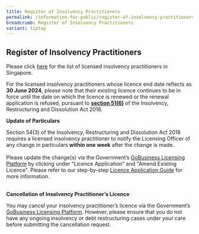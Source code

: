 ```yaml
---
title: Register of Insolvency Practitioners
permalink: /information-for-public/register-of-insolvency-practitioners/
breadcrumb: Register of Insolvency Practitioners
variant: tiptap
---
```

<h2><strong>Register of Insolvency Practitioners</strong><br></h2>
<p>Please click <a href="/files/Register_of_Licensed_Insolvency_Practitioners_2024_11_01_v1.pdf" rel="noopener nofollow" target="_blank">here</a> for
the list of licensed insolvency practitioners in Singapore.
<br>
</p>
<p>For the licensed insolvency practitioners whose licence end date reflects
as <strong>30 June 2024</strong>, please note that their existing licence
continues to be in force until the date on which the licence is renewed
or the renewal application is refused, pursuant to <strong><a href="https://sso.agc.gov.sg/Act/IRDA2018?ValidDate=20220630&amp;ProvIds=pr51-#pr51-" rel="noopener noreferrer nofollow" target="_blank">section 51(6)</a></strong> of
the Insolvency, Restructuring and Dissolution Act 2018.</p>
<p><strong>Update of Particulars</strong>
<br>
</p>
<p>Section 54(3) of the Insolvency, Restructuring and Dissolution Act 2018
requires a licensed insolvency practitioner to notify the Licensing Officer
of any change in particulars <strong>within one week</strong> after the change
is made.
<br>
<br>Please update the change(s) via the Government’s <a href="https://www.gobusiness.gov.sg/licences" rel="noopener noreferrer nofollow" target="_blank">GoBusiness Licensing Platform</a> by
clicking under "Licence Application" and "Amend Existing Licence". Please
refer to our step-by-step <a href="/files/20200706 Licence Application Guide for Insolvency Practitioners.pdf" rel="noopener noreferrer nofollow" target="_blank">Licence Application Guide</a> for
more information.
<br>
<br>
</p>
<p><strong>Cancellation of Insolvency Practitioner’s Licence</strong>
<br>
</p>
<p>You may cancel your insolvency practitioner’s licence via the Government’s
<a href="https://www.gobusiness.gov.sg/licences" rel="noopener noreferrer nofollow" target="_blank">GoBusiness Licensing Platform</a>. However, please ensure that you do
not have any ongoing insolvency or debt restructuring cases under your
care before submitting the cancellation request.
<br>
</p>
